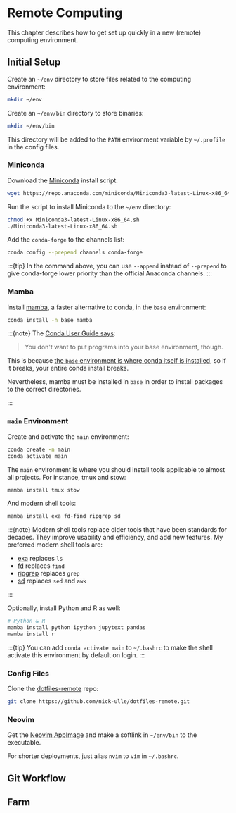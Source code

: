 Remote Computing
================

This chapter describes how to get set up quickly in a new (remote) computing
environment.


Initial Setup
-------------

Create an `~/env` directory to store files related to the computing
environment:

```sh
mkdir ~/env
```

Create an `~/env/bin` directory to store binaries:

```sh
mkdir ~/env/bin
```

This directory will be added to the `PATH` environment variable by `~/.profile`
in the config files.


### Miniconda

Download the [Miniconda][] install script:

[miniconda]: https://docs.conda.io/en/latest/miniconda.html

```sh
wget https://repo.anaconda.com/miniconda/Miniconda3-latest-Linux-x86_64.sh
```

Run the script to install Miniconda to the `~/env` directory:

```sh
chmod +x Miniconda3-latest-Linux-x86_64.sh
./Miniconda3-latest-Linux-x86_64.sh
```

Add the `conda-forge` to the channels list:

```sh
conda config --prepend channels conda-forge
```

:::{tip}
In the command above, you can use `--append` instead of `--prepend` to give
conda-forge lower priority than the official Anaconda channels.
:::


### Mamba

Install [mamba][], a faster alternative to conda, in the `base` environment:

[mamba]: https://github.com/mamba-org/mamba

```sh
conda install -n base mamba
```

:::{note}
The [Conda User Guide says][no-base]:

> You don't want to put programs into your base environment, though.

This is because [the `base` environment is where conda itself is
installed][so-base], so if it breaks, your entire conda install breaks.

Nevertheless, mamba must be installed in `base` in order to install packages to
the correct directories.

[no-base]: https://docs.conda.io/projects/conda/en/latest/user-guide/getting-started.html#managing-environments
[so-base]: https://stackoverflow.com/a/56504279/1166039
:::


### `main` Environment

Create and activate the `main` environment:

```sh
conda create -n main
conda activate main
```

The `main` environment is where you should install tools applicable to almost
all projects. For instance, tmux and stow:

```sh
mamba install tmux stow
```

And modern shell tools:

```sh
mamba install exa fd-find ripgrep sd
```

:::{note}
Modern shell tools replace older tools that have been standards for decades.
They improve usability and efficiency, and add new features. My preferred
modern shell tools are:

* [exa][] replaces `ls`
* [fd][] replaces `find`
* [ripgrep][] replaces `grep`
* [sd][] replaces `sed` and `awk`

[exa]: https://github.com/ogham/exa
[fd]: https://github.com/sharkdp/fd
[ripgrep]: https://github.com/BurntSushi/ripgrep
[sd]: https://github.com/chmln/sd
:::

Optionally, install Python and R as well:

```sh
# Python & R
mamba install python ipython jupytext pandas
mamba install r
```

:::{tip}
You can add `conda activate main` to `~/.bashrc` to make the shell activate
this environment by default on login.
:::


### Config Files

Clone the [dotfiles-remote][] repo:

[dotfiles-remote]: https://github.com/nick-ulle/dotfiles-remote

```sh
git clone https://github.com/nick-ulle/dotfiles-remote.git
```


### Neovim

Get the [Neovim AppImage][neovim] and make a softlink in `~/env/bin` to the
executable.

For shorter deployments, just alias `nvim` to `vim` in `~/.bashrc`.

[neovim]: https://github.com/neovim/neovim/wiki/Installing-Neovim#appimage-universal-linux-package


Git Workflow
------------


Farm
----

